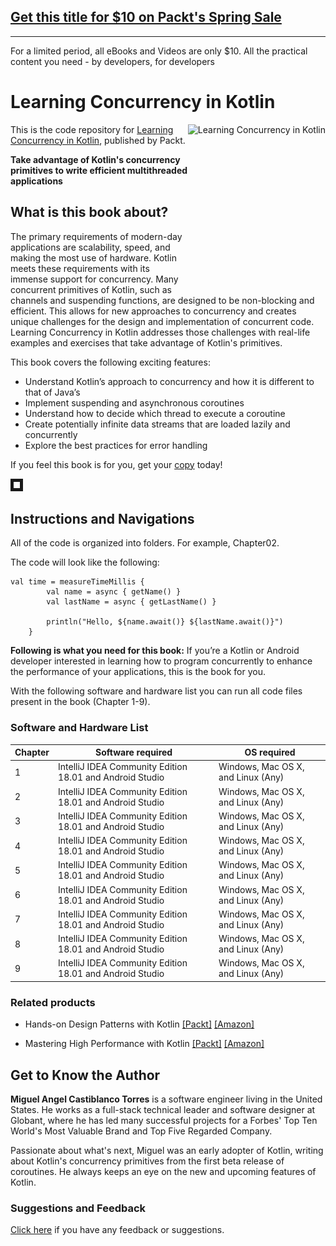 ## [Get this title for $10 on Packt's Spring Sale](https://www.packt.com/B09861?utm_source=github&utm_medium=packt-github-repo&utm_campaign=spring_10_dollar_2022)
-----
For a limited period, all eBooks and Videos are only $10. All the practical content you need \- by developers, for developers

# Learning Concurrency in Kotlin

<a href="https://www.packtpub.com/application-development/learning-concurrency-kotlin?utm_source=github&utm_medium=repository&utm_campaign=9781788627160 "><img src="https://d1ldz4te4covpm.cloudfront.net/sites/default/files/imagecache/ppv4_main_book_cover/B09861_MockupCoverNew.png" alt="Learning Concurrency in Kotlin" height="256px" align="right"></a>

This is the code repository for [Learning Concurrency in Kotlin](https://www.packtpub.com/application-development/learning-concurrency-kotlin?utm_source=github&utm_medium=repository&utm_campaign=9781788627160), published by Packt.

**Take advantage of Kotlin's concurrency primitives to write efficient multithreaded applications**

## What is this book about?
The primary requirements of modern-day applications are scalability, speed, and making the most use of hardware. Kotlin meets these requirements with its immense support for concurrency. Many concurrent primitives of Kotlin, such as channels and suspending functions, are designed to be non-blocking and efficient. This allows for new approaches to concurrency and creates unique challenges for the design and implementation of concurrent code. Learning Concurrency in Kotlin addresses those challenges with real-life examples and exercises that take advantage of Kotlin's primitives.

This book covers the following exciting features:
* Understand Kotlin’s approach to concurrency and how it is different to that of Java’s 
* Implement suspending and asynchronous coroutines 
* Understand how to decide which thread to execute a coroutine 
* Create potentially infinite data streams that are loaded lazily and concurrently 
* Explore the best practices for error handling 

If you feel this book is for you, get your [copy](https://www.amazon.com/dp/1788627164) today!

<a href="https://www.packtpub.com/?utm_source=github&utm_medium=banner&utm_campaign=GitHubBanner"><img src="https://raw.githubusercontent.com/PacktPublishing/GitHub/master/GitHub.png" 
alt="https://www.packtpub.com/" border="5" /></a>

## Instructions and Navigations
All of the code is organized into folders. For example, Chapter02.

The code will look like the following:
```
val time = measureTimeMillis {
        val name = async { getName() }
        val lastName = async { getLastName() }

        println("Hello, ${name.await()} ${lastName.await()}")
    }
```

**Following is what you need for this book:**
If you’re a Kotlin or Android developer interested in learning how to program concurrently to enhance the performance of your applications, this is the book for you.

With the following software and hardware list you can run all code files present in the book (Chapter 1-9).
### Software and Hardware List
| Chapter | Software required | OS required |
| -------- | ------------------------------------ | ----------------------------------- |
| 1 | IntelliJ IDEA Community Edition 18.01 and Android Studio | Windows, Mac OS X, and Linux (Any) |
| 2 | IntelliJ IDEA Community Edition 18.01 and Android Studio | Windows, Mac OS X, and Linux (Any) |
| 3 | IntelliJ IDEA Community Edition 18.01 and Android Studio | Windows, Mac OS X, and Linux (Any) |
| 4 | IntelliJ IDEA Community Edition 18.01 and Android Studio | Windows, Mac OS X, and Linux (Any) |
| 5 | IntelliJ IDEA Community Edition 18.01 and Android Studio | Windows, Mac OS X, and Linux (Any) |
| 6 | IntelliJ IDEA Community Edition 18.01 and Android Studio | Windows, Mac OS X, and Linux (Any) |
| 7 | IntelliJ IDEA Community Edition 18.01 and Android Studio | Windows, Mac OS X, and Linux (Any) |
| 8 | IntelliJ IDEA Community Edition 18.01 and Android Studio | Windows, Mac OS X, and Linux (Any) |
| 9 | IntelliJ IDEA Community Edition 18.01 and Android Studio | Windows, Mac OS X, and Linux (Any) |

### Related products
* Hands-on Design Patterns with Kotlin [[Packt]](https://www.packtpub.com/application-development/hands-design-patterns-kotlin?utm_source=github&utm_medium=repository&utm_campaign=9781788998017) [[Amazon]](https://www.amazon.com/dp/1788998014)

* Mastering High Performance with Kotlin [[Packt]](https://www.packtpub.com/application-development/mastering-high-performance-kotlin?utm_source=github&utm_medium=repository&utm_campaign=9781788996648) [[Amazon]](https://www.amazon.com/dp/178899664X)

## Get to Know the Author
**Miguel Angel Castiblanco Torres**
is a software engineer living in the United States. He works as a full-stack technical leader and software designer at Globant, where he has led many successful projects for a Forbes' Top Ten World's Most Valuable Brand and Top Five Regarded Company.

Passionate about what's next, Miguel was an early adopter of Kotlin, writing about Kotlin's concurrency primitives from the first beta release of coroutines. He always keeps an eye on the new and upcoming features of Kotlin.

### Suggestions and Feedback
[Click here](https://docs.google.com/forms/d/e/1FAIpQLSdy7dATC6QmEL81FIUuymZ0Wy9vH1jHkvpY57OiMeKGqib_Ow/viewform) if you have any feedback or suggestions.


